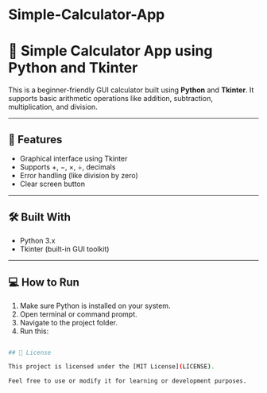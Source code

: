 # Simple-Calculator-App
# 🧮 Simple Calculator App using Python and Tkinter

This is a beginner-friendly GUI calculator built using **Python** and **Tkinter**. It supports basic arithmetic operations like addition, subtraction, multiplication, and division.

---

## 🚀 Features

- Graphical interface using Tkinter
- Supports +, −, ×, ÷, decimals
- Error handling (like division by zero)
- Clear screen button

---

## 🛠 Built With

- Python 3.x
- Tkinter (built-in GUI toolkit)

---

## 💻 How to Run

1. Make sure Python is installed on your system.
2. Open terminal or command prompt.
3. Navigate to the project folder.
4. Run this:

```bash

## 📜 License

This project is licensed under the [MIT License](LICENSE).

Feel free to use or modify it for learning or development purposes.


